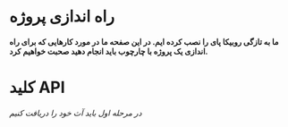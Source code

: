 # راه اندازی پروژه
#### ما به تازگی روبیکا پای را نصب کرده ایم. در این صفحه ما در مورد کارهایی که برای راه اندازی یک پروژه با چارچوب باید انجام دهید صحبت خواهیم کرد.
# کلید API
###### در مرحله اول باید آث خود را دریافت کنیم